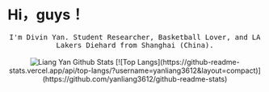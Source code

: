 # Hi，guys！

<p align="center">
  <samp>
I'm Divin Yan. Student Researcher, Basketball Lover, and LA Lakers Diehard from Shanghai (China).
  </samp>
  <br/>
  <br/>
  <img src="https://github-readme-stats.vercel.app/api?username=yanliang3612&bg_color=30,e96443,904e95&title_color=fff&text_color=fff" alt="Liang Yan Github Stats"></img>
  [![Top Langs](https://github-readme-stats.vercel.app/api/top-langs/?username=yanliang3612&layout=compact)](https://github.com/yanliang3612/github-readme-stats)
</p>

